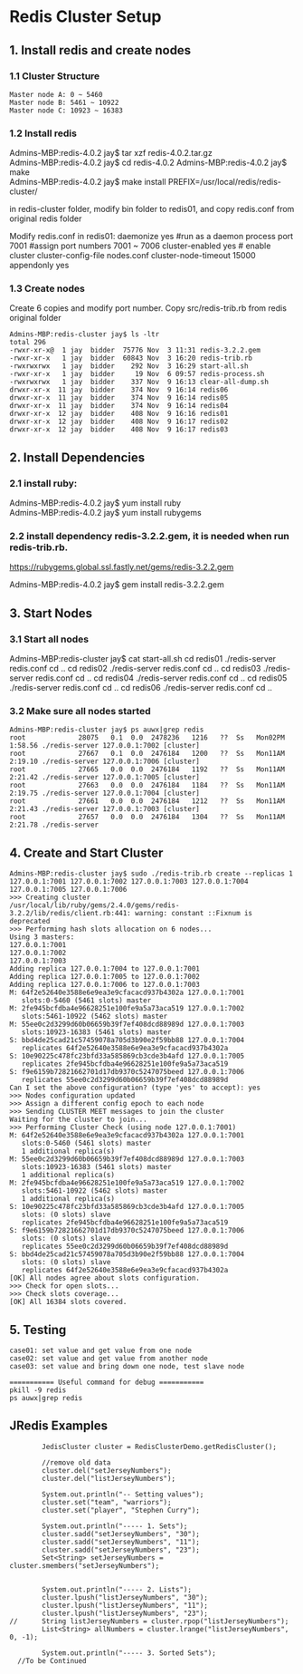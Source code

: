# Redis Cluster Setup

## 1. Install redis and create nodes

 ### 1.1 Cluster Structure

```
Master node A: 0 ~ 5460
Master node B: 5461 ~ 10922
Master node C: 10923 ~ 16383
```

 ### 1.2 Install redis
Admins-MBP:redis-4.0.2 jay$ tar xzf redis-4.0.2.tar.gz  
Admins-MBP:redis-4.0.2 jay$ cd redis-4.0.2 
Admins-MBP:redis-4.0.2 jay$ make  
Admins-MBP:redis-4.0.2 jay$ make install PREFIX=/usr/local/redis/redis-cluster/

in redis-cluster folder, modify bin folder to redis01, and copy redis.conf from original redis folder



Modify redis.conf in redis01:
 		daemonize yes #run as a daemon process
        port 7001 #assign port numbers 7001 ~ 7006
        cluster-enabled yes # enable cluster
        cluster-config-file nodes.conf
        cluster-node-timeout 15000
        appendonly yes

### 1.3 Create nodes
Create 6 copies and modify port number.
Copy src/redis-trib.rb from redis original folder

```
Admins-MBP:redis-cluster jay$ ls -ltr
total 296
-rwxr-xr-x@  1 jay  bidder  75776 Nov  3 11:31 redis-3.2.2.gem
-rwxr-xr-x   1 jay  bidder  60843 Nov  3 16:20 redis-trib.rb
-rwxrwxrwx   1 jay  bidder    292 Nov  3 16:29 start-all.sh
-rwxr-xr-x   1 jay  bidder     19 Nov  6 09:57 redis-process.sh
-rwxrwxrwx   1 jay  bidder    337 Nov  9 16:13 clear-all-dump.sh
drwxr-xr-x  11 jay  bidder    374 Nov  9 16:14 redis06
drwxr-xr-x  11 jay  bidder    374 Nov  9 16:14 redis05
drwxr-xr-x  11 jay  bidder    374 Nov  9 16:14 redis04
drwxr-xr-x  12 jay  bidder    408 Nov  9 16:16 redis01
drwxr-xr-x  12 jay  bidder    408 Nov  9 16:17 redis02
drwxr-xr-x  12 jay  bidder    408 Nov  9 16:17 redis03
```

## 2. Install Dependencies
### 2.1 install ruby:
Admins-MBP:redis-4.0.2 jay$ yum install ruby  
Admins-MBP:redis-4.0.2 jay$ yum install rubygems
 
### 2.2 install dependency redis-3.2.2.gem, it is needed when run redis-trib.rb.
https://rubygems.global.ssl.fastly.net/gems/redis-3.2.2.gem

Admins-MBP:redis-4.0.2 jay$ gem install redis-3.2.2.gem  


## 3. Start Nodes

### 3.1 Start all nodes
Admins-MBP:redis-cluster jay$ cat start-all.sh
cd redis01
./redis-server redis.conf
cd ..
cd redis02
./redis-server redis.conf
cd ..
cd redis03
./redis-server redis.conf
cd ..
cd redis04
./redis-server redis.conf
cd ..
cd redis05
./redis-server redis.conf
cd ..
cd redis06
./redis-server redis.conf
cd ..

### 3.2 Make sure all nodes started
```
Admins-MBP:redis-cluster jay$ ps auwx|grep redis
root             28075   0.1  0.0  2478236   1216   ??  Ss   Mon02PM   1:58.56 ./redis-server 127.0.0.1:7002 [cluster]
root             27667   0.1  0.0  2476184   1200   ??  Ss   Mon11AM   2:19.10 ./redis-server 127.0.0.1:7006 [cluster]
root             27665   0.0  0.0  2476184   1192   ??  Ss   Mon11AM   2:21.42 ./redis-server 127.0.0.1:7005 [cluster]
root             27663   0.0  0.0  2476184   1184   ??  Ss   Mon11AM   2:19.75 ./redis-server 127.0.0.1:7004 [cluster]
root             27661   0.0  0.0  2476184   1212   ??  Ss   Mon11AM   2:21.43 ./redis-server 127.0.0.1:7003 [cluster]
root             27657   0.0  0.0  2476184   1304   ??  Ss   Mon11AM   2:21.78 ./redis-server 
```


## 4. Create and Start Cluster

```
Admins-MBP:redis-cluster jay$ sudo ./redis-trib.rb create --replicas 1 127.0.0.1:7001 127.0.0.1:7002 127.0.0.1:7003 127.0.0.1:7004 127.0.0.1:7005 127.0.0.1:7006
>>> Creating cluster
/usr/local/lib/ruby/gems/2.4.0/gems/redis-3.2.2/lib/redis/client.rb:441: warning: constant ::Fixnum is deprecated
>>> Performing hash slots allocation on 6 nodes...
Using 3 masters:
127.0.0.1:7001
127.0.0.1:7002
127.0.0.1:7003
Adding replica 127.0.0.1:7004 to 127.0.0.1:7001
Adding replica 127.0.0.1:7005 to 127.0.0.1:7002
Adding replica 127.0.0.1:7006 to 127.0.0.1:7003
M: 64f2e52640e3588e6e9ea3e9cfacacd937b4302a 127.0.0.1:7001
   slots:0-5460 (5461 slots) master
M: 2fe945bcfdba4e96628251e100fe9a5a73aca519 127.0.0.1:7002
   slots:5461-10922 (5462 slots) master
M: 55ee0c2d3299d60b06659b39f7ef408dcd88989d 127.0.0.1:7003
   slots:10923-16383 (5461 slots) master
S: bbd4de25cad21c57459078a705d3b90e2f59bb88 127.0.0.1:7004
   replicates 64f2e52640e3588e6e9ea3e9cfacacd937b4302a
S: 10e90225c478fc23bfd33a585869cb3cde3b4afd 127.0.0.1:7005
   replicates 2fe945bcfdba4e96628251e100fe9a5a73aca519
S: f9e6159b72821662701d17db9370c5247075beed 127.0.0.1:7006
   replicates 55ee0c2d3299d60b06659b39f7ef408dcd88989d
Can I set the above configuration? (type 'yes' to accept): yes
>>> Nodes configuration updated
>>> Assign a different config epoch to each node
>>> Sending CLUSTER MEET messages to join the cluster
Waiting for the cluster to join...
>>> Performing Cluster Check (using node 127.0.0.1:7001)
M: 64f2e52640e3588e6e9ea3e9cfacacd937b4302a 127.0.0.1:7001
   slots:0-5460 (5461 slots) master
   1 additional replica(s)
M: 55ee0c2d3299d60b06659b39f7ef408dcd88989d 127.0.0.1:7003
   slots:10923-16383 (5461 slots) master
   1 additional replica(s)
M: 2fe945bcfdba4e96628251e100fe9a5a73aca519 127.0.0.1:7002
   slots:5461-10922 (5462 slots) master
   1 additional replica(s)
S: 10e90225c478fc23bfd33a585869cb3cde3b4afd 127.0.0.1:7005
   slots: (0 slots) slave
   replicates 2fe945bcfdba4e96628251e100fe9a5a73aca519
S: f9e6159b72821662701d17db9370c5247075beed 127.0.0.1:7006
   slots: (0 slots) slave
   replicates 55ee0c2d3299d60b06659b39f7ef408dcd88989d
S: bbd4de25cad21c57459078a705d3b90e2f59bb88 127.0.0.1:7004
   slots: (0 slots) slave
   replicates 64f2e52640e3588e6e9ea3e9cfacacd937b4302a
[OK] All nodes agree about slots configuration.
>>> Check for open slots...
>>> Check slots coverage...
[OK] All 16384 slots covered.
```



## 5. Testing
```
case01: set value and get value from one node
case02: set value and get value from another node
case03: set value and bring down one node, test slave node   
```


```
=========== Useful command for debug ===========
pkill -9 redis  
ps auwx|grep redis
```


## JRedis Examples
```
		JedisCluster cluster = RedisClusterDemo.getRedisCluster();
		
		//remove old data
		cluster.del("setJerseyNumbers");
		cluster.del("listJerseyNumbers");
		
		System.out.println("-- Setting values");
		cluster.set("team", "warriors");
		cluster.set("player", "Stephen Curry");
		
		System.out.println("----- 1. Sets");
		cluster.sadd("setJerseyNumbers", "30");
		cluster.sadd("setJerseyNumbers", "11");
		cluster.sadd("setJerseyNumbers", "23");
		Set<String> setJerseyNumbers = cluster.smembers("setJerseyNumbers");
		
		
		System.out.println("----- 2. Lists");
		cluster.lpush("listJerseyNumbers", "30");
		cluster.lpush("listJerseyNumbers", "11");
		cluster.lpush("listJerseyNumbers", "23");
//		String listJerseyNumbers = cluster.rpop("listJerseyNumbers");
		List<String> allNumbers = cluster.lrange("listJerseyNumbers", 0, -1);
		
		System.out.println("----- 3. Sorted Sets");
  //To be Continued
```



